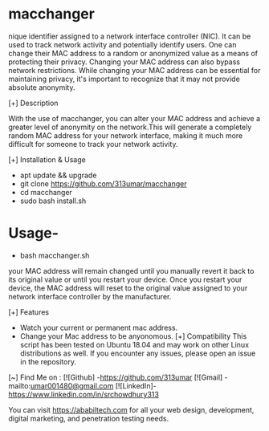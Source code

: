 # macchanger
nique identifier assigned to a network interface controller (NIC). It can be used to track network activity and potentially identify users.
One can change their MAC address to a random or anonymized value as a means of protecting their privacy. Changing your MAC address can also bypass network restrictions.
While changing your MAC address can be essential for maintaining privacy, it's important to recognize that it may not provide absolute anonymity.

[+] Description 

With the use of macchanger, you can alter your MAC address and achieve a greater level of anonymity on the network.This will generate a completely random MAC address for your network interface, making it much more difficult for someone to track your network activity.

[+] Installation & Usage
 - apt update && upgrade
 - git clone https://github.com/313umar/macchanger
 - cd macchanger
 - sudo bash install.sh
 
 # Usage-
 
 - bash macchanger.sh

your MAC address will remain changed until you manually revert it back to its original value or until you restart your device. Once you restart your device, the MAC address will reset to the original value assigned to your network interface controller by the manufacturer.

[+] Features

- Watch your current or permanent mac address.
- Change your Mac address to be anyonomous.
[+] Compatibility
This script has been tested on Ubuntu 18.04 and may work on other Linux distributions as well. If you encounter any issues, please open an issue in the repository.


[~] Find Me on :
	[![Github]  -https://github.com/313umar
	[![Gmail]   -mailto:umar001480@gmail.com
	[![LinkedIn]-https://www.linkedin.com/in/srchowdhury313
	

You can visit https://ababiltech.com for all your web design, development, digital marketing, and penetration testing needs.
